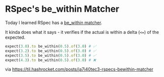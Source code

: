 # RSpec's be_within Matcher

Today I learned RSpec has a [be_within
matcher](https://www.rubydoc.info/github/rspec/rspec-expectations/RSpec%2FMatchers%3Abe_within).

It kinda does what it says - it verifies if the actual is within a delta (`<=`)
of the expected. 

``` ruby
expect(3.0).to be_within(0.5).of(3.0) # ✅
expect(3.2).to be_within(0.5).of(3.0) # ✅
expect(3.5).to be_within(0.5).of(3.0) # ✅
expect(4.3).to be_within(0.5).of(3.0) # ❌ 
```

via https://til.hashrocket.com/posts/ja7i40tec3-rspecs-bewithin-matcher
